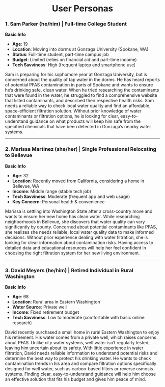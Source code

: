 <h1 align="center"> User Personas </h1>


### 1. Sam Parker (he/him) | Full-time College Student

**Basic Info**  
- **Age**: 19  
- **Location**: Moving into dorms at Gonzaga University (Spokane, WA)  
- **Status**: Full-time student, part-time campus job  
- **Budget**: Limited (relies on financial aid and part-time income)  
- **Tech Savviness**: High (frequent laptop and smartphone use)

Sam is preparing for his sophomore year at Gonzaga University, but is concerned about the quality of tap water in the dorms. He has heard reports of potential PFAS contamination in parts of Spokane and wants to ensure he’s drinking safe, clean water. When he tried researching the contaminants that were found in the water, he struggled to find a comprehensive website that listed contaminants, and described their respective health risks. Sam needs a reliable way to check local water quality and find an affordable, space-efficient filtration solution. Without prior knowledge of water contaminants or filtration options, he is looking for clear, easy-to-understand guidance on what products will keep him safe from the specified chemicals that have been detected in Gonzaga’s nearby water systems.

---

### 2. Marissa Martinez (she/her) | Single Professional Relocating to Bellevue

**Basic Info**  
- **Age**: 32  
- **Location**: Recently moved from California, considering a home in Bellevue, WA  
- **Income**: Middle range (stable tech job)  
- **Tech Savviness**: Moderate (frequent app and web usage)  
- **Key Concern**: Personal health & convenience

Marissa is settling into Washington State after a cross-country move and wants to ensure her new home has clean water. While researching neighborhoods in Bellevue, she discovers that water quality can vary significantly by county. Concerned about potential contaminants like PFAS, she realizes she needs reliable, local water quality data to make informed decisions. Without prior experience dealing with water filtration, she is looking for clear information about contamination risks. Having access to detailed data and educational resources will help her feel confident in choosing the right filtration system for her new living environment.

---

### 3. David Meyers (he/him) | Retired Individual in Rural Washington

**Basic Info**  
- **Age**: 68  
- **Location**: Rural area in Eastern Washington  
- **Water Source**: Private well  
- **Income**: Fixed retirement budget  
- **Tech Savviness**: Low to moderate (comfortable with basic online research)

David recently purchased a small home in rural Eastern Washington to enjoy his retirement. His water comes from a private well, which raises concerns about PFAS. Unlike city water systems, well water isn’t regularly tested, leaving him uncertain about its safety. With little experience in water filtration, David needs reliable information to understand potential risks and determine the best way to protect his drinking water. He wants to check contamination trends in his area and compare filtration options specifically designed for well water, such as carbon-based filters or reverse osmosis systems. Finding clear, easy-to-understand guidance will help him choose an effective solution that fits his budget and gives him peace of mind.
